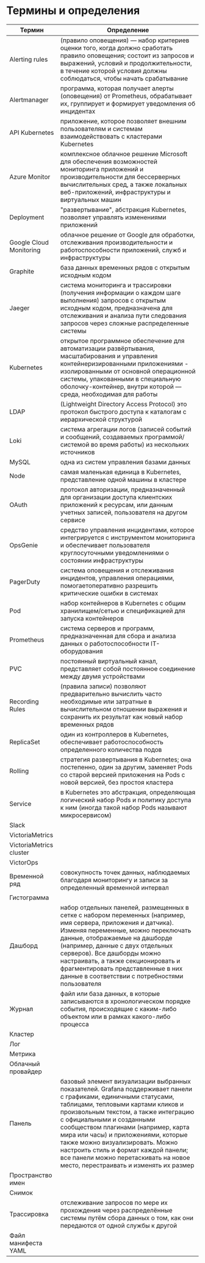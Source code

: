 # Термины и определения
| Термин | Определение |
| ---- | ------- |
| Alerting rules | (правило оповещения) — набор критериев оценки того, когда должно сработать правило оповещения; состоит из запросов и выражений, условий и продолжительности, в течение которой условия должны соблюдаться, чтобы начать срабатывание |
| Alertmanager | программа, которая получает алерты (оповещения) от Prometheus, обрабатывает их, группирует и формирует уведомления об инцидентах |
| API Kubernetes | приложение, которое позволяет внешним пользователям и системам взаимодействовать с кластерами Kubernetes |
| Azure Monitor | комплексное облачное решение Microsoft для обеспечения возможностей мониторинга приложений и производительности для бессерверных вычислительных сред, а также локальных веб-приложений, инфраструктуры и виртуальных машин |
| Deployment | "развертывание",  абстракция Kubernetes, позволяет управлять изменениями приложений  |
| Google Cloud Monitoring | облачное решение от Google для обработки, отслеживания производительности и работоспособности приложений, служб и инфраструктуры  |
| Graphite | база данных временных рядов с открытым исходным кодом |
| Jaeger | система мониторинга и трассировки (получения информации о каждом шаге выполнения) запросов с открытым исходным кодом, предназначена для отслеживания и анализа пути следования запросов через сложные распределенные системы |
| Kubernetes | открытое программное обеспечение для автоматизации развёртывания, масштабирования и управления контейнеризированными приложениями - изолированными от основной операционной системы, упакованными в специальную оболочку-контейнер, внутри которой — среда, необходимая для работы |
| LDAP | (Lightweight Directory Access Protocol) это протокол быстрого доступа к каталогам с иерархической структурой |
| Loki | система агрегации логов (записей событий и сообщений, создаваемых программой/системой во время работы) из нескольких источников |
| MySQL | одна из систем управления базами данных |
| Node | самая маленькая единица в Kubernetes, представление одной машины в  кластере |
| OAuth |  протокол авторизации, предназначенный для организации доступа клиентских приложений к ресурсам, или данным учетных записей, пользователя на другом сервисе |
| OpsGenie | средство управления инцидентами, которое интегрируется с инструментом мониторинга и обеспечивает пользователя круглосуточными уведомлениями о состоянии инфраструктуры |
| PagerDuty |  система оповещения и отслеживания инцидентов, управления операциями, помогаетоперативно разрешить критические ошибки в системах |
| Pod | набор контейнеров в Kubernetes с общим хранилищем/сетью и спецификацией для запуска контейнеров |
| Prometheus | система серверов и программ, предназначенная для сбора и анализа данных о работоспособности IT-оборудования |
| PVC | постоянный виртуальный канал, представляет собой постоянное соединение между двумя устройствами |
| Recording Rules | (правила записи) позволяют предварительно вычислить часто необходимые или затратные в вычислительном отношении выражения и сохранить их результат как новый набор временных рядов |
| ReplicaSet | один из контроллеров в Kubernetes, обеспечивает работоспособность определенного количества подов |
| Rolling | стратегия развертывания в Kubernetes; она постепенно, один за другим, заменяет Pods со старой версией приложения на Pods с новой версией, без простоя кластера |
| Service |  в Kubernetes это абстракция, определяющая логический набор Pods и политику доступа к ним (иногда такой набор Pods называют микросервисом) |
| Slack |  |
| VictoriaMetrics |  |
| VictoriaMetrics cluster |  |
| VictorOps |  |
| Временной ряд | совокупность точек данных, наблюдаемых благодаря мониторингу и записи за определенный временной интервал |
| Гистограмма |
| Дашборд | набор отдельных панелей, размещенных в сетке с набором переменных (например, имя сервера, приложения и датчика). Изменяя переменные, можно переключать данные, отображаемые на дашборде (например, данные с двух отдельных серверов). Все дашборды можно настраивать, а также секционировать и фрагментировать представленные в них данные в соответствии с потребностями пользователя |
| Журнал |  файл или база данных, в которые записываются в хронологическом порядке события, происходящие с каким-либо объектом или в рамках какого-либо процесса |
| Кластер |
| Лог |
| Метрика |  |
| Облачный провайдер |
| Панель | базовый элемент визуализации выбранных показателей. Grafana поддерживает панели с графиками, единичными статусами, таблицами, тепловыми картами кликов и произвольным текстом, а также интеграцию с официальными и созданными сообществом плагинами (например, карта мира или часы) и приложениями, которые также можно визуализировать. Можно настроить стиль и формат каждой панели; все панели можно перетаскивать на новое место, перестраивать и изменять их размер |
| Пространство имен |  |
| Снимок |  |
| Трассировка | отслеживание запросов по мере их прохождения через распределённые системы путём сбора данных о том, как они передаются от одной службы к другой |
| Файл манифеста YAML |  |

